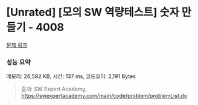 # [Unrated] [모의 SW 역량테스트] 숫자 만들기 - 4008 

[문제 링크](https://swexpertacademy.com/main/code/problem/problemDetail.do?contestProbId=AWIeRZV6kBUDFAVH) 

### 성능 요약

메모리: 26,592 KB, 시간: 137 ms, 코드길이: 2,191 Bytes



> 출처: SW Expert Academy, https://swexpertacademy.com/main/code/problem/problemList.do